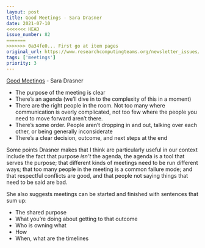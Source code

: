 ```yaml
---
layout: post
title: Good Meetings - Sara Drasner
date: 2021-07-10
<<<<<<< HEAD
issue_number: 82
=======
>>>>>>> 0a34fe0... First go at item pages
original_url: https://www.researchcomputingteams.org/newsletter_issues/0082
tags: ['meetings']
priority: 3
---
```


<!-- markdownlint-disable MD033 -->
<!-- markdownlint-disable MD041 -->
<!-- markdownlint-disable MD049 -->

[Good Meetings](https://css-tricks.com/good-meetings/) - Sara Drasner

- The purpose of the meeting is clear
- There’s an agenda (we’ll dive in to the complexity of this in a moment)
- There are the right people in the room. Not too many where communication is overly complicated, not too few where the people you need to move forward aren’t there.
- There’s some order. People aren’t dropping in and out, talking over each other, or being generally inconsiderate
- There’s a clear decision, outcome, and next steps at the end

Some points Drasner makes that I think are particularly useful in our context include the fact that purpose *isn’t* the agenda, the agenda is a tool that serves the purpose; that different kinds of meetings need to be run different ways; that too many people in the meeting is a common failure mode; and that respectful conflicts are good, and that people not saying things that need to be said are bad.

She also suggests meetings can be started and finished with sentences that sum up:

- The shared purpose
- What you’re doing about getting to that outcome
- Who is owning what
- How
- When, what are the timelines